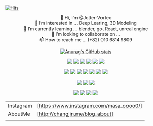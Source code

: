 [![Hits](https://hits.seeyoufarm.com/api/count/incr/badge.svg?url=https%3A%2F%2Fgithub.com%2FJotter-Vortex&count_bg=%2379C83D&title_bg=%23555555&icon=&icon_color=%23E7E7E7&title=hits&edge_flat=false)](https://hits.seeyoufarm.com)
<div align="center">
  
  
👋 Hi, I’m @Jotter-Vortex   
👀 I’m interested in ... Deep Learing, 3D Modeling   
🌱 I’m currently learning ... blender, go, React, unreal engine   
💞️ I’m looking to collaborate on ...   
📫 How to reach me ... (+82) 010 6814 9809   
  
[![Anurag's GitHub stats](https://github-readme-stats.vercel.app/api?username=Jotter-Vortex)](https://github.com/anuraghazra/github-readme-stats)



<img src="https://img.shields.io/badge/Python-3766AB?style=flat-square&logo=Python&logoColor=white"/></a> 
<img src="https://img.shields.io/badge/c-A8B9CC?style=flat-square&logo=c&logoColor=white"/></a>
<img src="https://img.shields.io/badge/c++-00599C?style=flat-square&logo=c++&logoColor=white"/></a>
<img src="https://img.shields.io/badge/C Sharp-239120?style=flat-square&logo=C Sharp&logoColor=white"/></a> 
<img src="https://img.shields.io/badge/java-007396?style=flat-square&logo=java&logoColor=white"/></a> 
<img src="https://img.shields.io/badge/django-092E20?style=flat-square&logo=django&logoColor=white"/></a> 

<img src="https://img.shields.io/badge/Amazon AWS-232F3E?style=flat-square&logo=Amazon AWS&logoColor=white"/></a>
<img src="https://img.shields.io/badge/anaconda-44A833?style=flat-square&logo=anaconda&logoColor=white"/></a>
<img src="https://img.shields.io/badge/xcode-147EFB?style=flat-square&logo=xcode&logoColor=white"/></a>
<img src="https://img.shields.io/badge/Visual Studio-5C2D91?style=flat-square&logo=Visual Studio&logoColor=white"/></a>
<img src="https://img.shields.io/badge/Visual Studio Code-007ACC?style=flat-square&logo=Visual Studio Code&logoColor=white"/></a>
<img src="https://img.shields.io/badge/VMware-607078?style=flat-square&logo=VMware&logoColor=white"/></a>
<img src="https://img.shields.io/badge/Tableau-E97627?style=flat-square&logo=Tableau&logoColor=white"/></a>

<img src="https://img.shields.io/badge/blender-F5792A?style=flat-square&logo=blender&logoColor=white"/></a>
<img src="https://img.shields.io/badge/UnrealEngine-313131?style=flat-square&logo=UnrealEngine&logoColor=white"/></a>
<img src="https://img.shields.io/badge/unity-000000?style=flat-square&logo=unity&logoColor=white"/></a>

<img src="https://img.shields.io/badge/Windows-0078D6?style=flat-square&logo=Windows&logoColor=white"/></a>
<img src="https://img.shields.io/badge/Ubuntu-E95420?style=flat-square&logo=Ubuntu&logoColor=white"/></a>
<img src="https://img.shields.io/badge/macOS-000000?style=flat-square&logo=macOS&logoColor=white"/></a>
<img src="https://img.shields.io/badge/iOS-000000?style=flat-square&logo=iOS&logoColor=white"/></a>
</div>

| | |
| ------ | ------ |
| Instagram | [https://www.instagram.com/masa_oooo0/] |
| AboutMe | [http://changjin.me/blog_about] |
| | |





<!---
Jotter-Vortex/Jotter-Vortex is a ✨ special ✨ repository because its `README.md` (this file) appears on your GitHub profile.
You can click the Preview link to take a look at your changes.
--->
